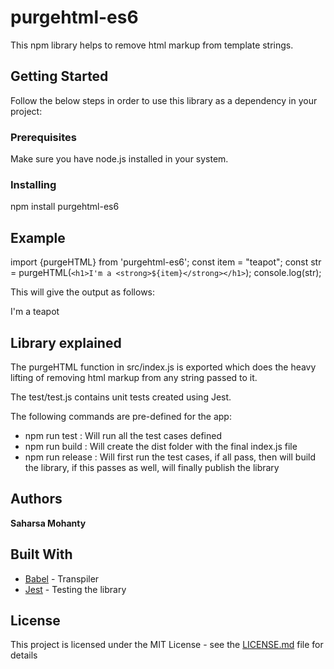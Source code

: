 # purgehtml-es6

This npm library helps to remove html markup from template strings.

## Getting Started

Follow the below steps in order to use this library as a dependency in your project:

### Prerequisites

Make sure you have node.js installed in your system.

### Installing

npm install purgehtml-es6

## Example

import {purgeHTML} from 'purgehtml-es6';
const item = "teapot";
const str = purgeHTML(`<h1>I'm a <strong>${item}</strong></h1>`);
console.log(str);


This will give the output as follows:

I'm a teapot

## Library explained

The purgeHTML function in src/index.js is exported which does the heavy lifting of removing html markup from any string passed to it.

The test/test.js contains unit tests created using Jest.

The following commands are pre-defined for the app:
* npm run test : Will run all the test cases defined
* npm run build : Will create the dist folder with the final index.js file
* npm run release : Will first run the test cases, if all pass, then will build the library, if this passes as well, will finally publish the library

## Authors

**Saharsa Mohanty**

## Built With

* [Babel](https://babeljs.io/) - Transpiler
* [Jest](https://jestjs.io/) - Testing the library

## License

This project is licensed under the MIT License - see the [LICENSE.md](LICENSE.md) file for details
